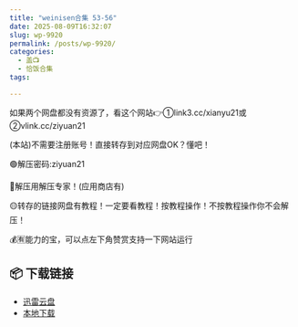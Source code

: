 ```yaml
---
title: "weinisen合集 53-56"
date: 2025-08-09T16:32:07
slug: wp-9920
permalink: /posts/wp-9920/
categories:
  - 盖📺
  - 恰饭合集
tags:

---
```


如果两个网盘都没有资源了，看这个网站👉①link3.cc/xianyu21或②vlink.cc/ziyuan21

(本站)不需要注册账号！直接转存到对应网盘OK？懂吧！

🟢解压密码:ziyuan21

🔵解压用解压专家！(应用商店有)

🟡转存的链接网盘有教程！一定要看教程！按教程操作！不按教程操作你不会解压！

💰🈶能力的宝，可以点左下角赞赏支持一下网站运行

## 📦 下载链接
- [迅雷云盘](https://blziyuan21.com/pay-download/9920?key=07baf2be73&down_id=0)
- [本地下载](https://blziyuan21.com/pay-download/9920?key=07baf2be73&down_id=1)

